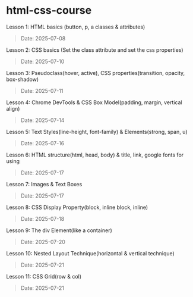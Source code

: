 # html-css-course

Lesson 1: HTML basics (button, p, a classes & attributes) 
> Date: 2025-07-08

Lesson 2: CSS basics (Set the class attribute and set the css properties) 
> Date: 2025-07-10

Lesson 3: Pseudoclass(hover, active), CSS properties(transition, opacity, box-shadow)
> Date: 2025-07-11 

Lesson 4: Chrome DevTools & CSS Box Model(padding, margin, vertical align)
> Date: 2025-07-14

Lesson 5: Text Styles(line-height, font-family) & Elements(strong, span, u)
> Date: 2025-07-16

Lesson 6: HTML structure(html, head, body) & title, link, google fonts for using 
> Date: 2025-07-17

Lesson 7: Images & Text Boxes
> Date: 2025-07-17

Lesson 8: CSS Display Property(block, inline block, inline)
> Date: 2025-07-18

Lesson 9: The div Element(like a container)
> Date: 2025-07-20

Lesson 10: Nested Layout Technique(horizontal & vertical technique)
> Date: 2025-07-21

Lesson 11: CSS Grid(row & col)
> Date: 2025-07-21